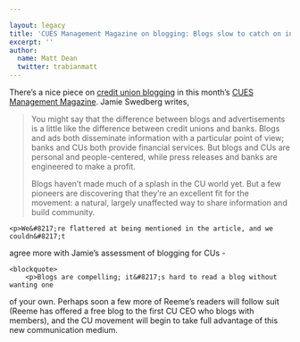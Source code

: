 ```yaml
---

layout: legacy
title: 'CUES Management Magazine on blogging: Blogs slow to catch on in CUs'
excerpt: ''
author:
  name: Matt Dean
  twitter: trabianmatt
---
```


<p>There&#8217;s a nice piece on <a href='http://www.cues.org/pls/cuesp/!cues1.main?section_id_in=3069489&amp;top_category_id_in=3071923&amp;this_object_id_in=11258216&amp;this_object_type_in=page&amp;this_parent_category_id_in=3072751&amp;proc_this_object_type_in=page&amp;proc_this_parent_category_id_in=3072751&amp;proc_this_object_id_in=11258216&amp;proc_top_category_id_in=&amp;proc_to_call_in=cues1.mgmt_mag_template&amp;proc_param1=y&amp;proc_param2=n'>credit union
blogging</a>
in this month&#8217;s <a href='http://www.cumanagement.com/'><span class="caps">CUES</span> Management
Magazine</a>.  Jamie Swedberg writes,</p>

<blockquote><p>You might say that the difference between blogs and
advertisements is a little like the difference between credit unions
and banks. Blogs and ads both disseminate information with a
particular point of view; banks and CUs both provide financial
services. But blogs and CUs are personal and people-centered, while
press releases and banks are engineered to make a profit.</p>
<p>Blogs haven&#8217;t made much of a splash in the CU world yet. But a few
pioneers are discovering that they&#8217;re an excellent fit for the
movement: a natural, largely unaffected way to share information and
build community.</p></blockquote>

    <p>We&#8217;re flattered at being mentioned in the article, and we couldn&#8217;t
agree more with Jamie&#8217;s assessment of blogging for CUs -</p>

    <blockquote>
        <p>Blogs are compelling; it&#8217;s hard to read a blog without wanting one
of your own. Perhaps soon a few more of Reeme&#8217;s readers will follow
suit (Reeme has offered a free blog to the first <span class='caps'><span class="caps">CU CEO</span></span> who blogs with
members), and the CU movement will begin to take full advantage of
this new communication medium.</p>
    </blockquote>